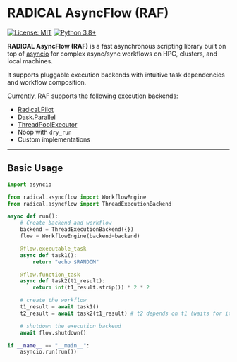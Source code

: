 # RADICAL AsyncFlow (RAF)

[![License: MIT](https://img.shields.io/badge/License-MIT-gre.svg)](https://opensource.org/licenses/MIT)
[![Python 3.8+](https://img.shields.io/badge/python-3.8+-blue.svg)](https://www.python.org/downloads/)

**RADICAL AsyncFlow (RAF)** is a fast asynchronous scripting library built on top of [asyncio](https://docs.python.org/3/library/asyncio.html) for complex async/sync workflows on HPC, clusters, and local machines.  

It supports pluggable execution backends with intuitive task dependencies and workflow composition.  

Currently, RAF supports the following execution backends:

- [Radical.Pilot](https://radicalpilot.readthedocs.io/en/stable/#)
- [Dask.Parallel](https://docs.dask.org/en/stable/)
- [ThreadPoolExecutor](https://docs.python.org/3/library/concurrent.futures.html#threadpoolexecutor)
- Noop with `dry_run`
- Custom implementations

---

## Basic Usage

```python
import asyncio

from radical.asyncflow import WorkflowEngine
from radical.asyncflow import ThreadExecutionBackend

async def run():
    # Create backend and workflow
    backend = ThreadExecutionBackend({})
    flow = WorkflowEngine(backend=backend)

    @flow.executable_task
    async def task1():
        return "echo $RANDOM"

    @flow.function_task
    async def task2(t1_result):
        return int(t1_result.strip()) * 2 * 2

    # create the workflow
    t1_result = await task1()
    t2_result = await task2(t1_result) # t2 depends on t1 (waits for it)

    # shutdown the execution backend
    await flow.shutdown()

if __name__ == "__main__":
    asyncio.run(run())
```
